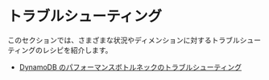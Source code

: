 # トラブルシューティング

このセクションでは、さまざまな状況やディメンションに対するトラブルシューティングのレシピを紹介します。

- [DynamoDB のパフォーマンスボトルネックのトラブルシューティング][ddb-troubleshooting]

[ddb-troubleshooting]: https://observability.workshop.aws/en/scaleup.html
